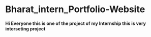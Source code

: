 # Bharat_intern_Portfolio-Website

<b> Hi Everyone this is one  of the project of my Internship this is very interseting project </b>

